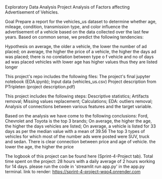 Exploratory Data Analysis Project
Analysis of Factors affecting Advertisement of Vehicles.

Goal
Prepare a report for the vehicles_us dataset to determine whether age, mileage, condition, transmission type, and color influence the advertisement of a vehicle based on the data collected over the last few years.
Based on common sense, we predict the following tendencies:

Hypothesis
on average, the older a vehicle, the lower the number of ad placed;
on average, the higher the price of a vehicle, the higher the days ad was placed;
there is no corelation  between type o f vehicle and no of days ad was placed
vehicles with lower age has higher values thus they are listed longer

This project's repo includes the following files:
The project's final jupyter notebook (EDA.ipynb);
Input data (vehicles_us.csv)
Project description from PTripleten (project description.pdf)

This project includes the following steps:
Descriptive statistics;
Artifacts removal;
Missing values replacement;
Calculations;
EDA: outliers removal;
Analysis of connections between various features and the target variable.

Based on the analysis we have come to the following conclusions:
Ford, Chevrolet and Toyota is the top 3 brands;
On average, the higher the age, the higher the days vehicles are listed;
On average, a vehicle is listed for 33 days as per the median value with a mean of 39.56
The top 3 types of vehicles for which most of the number ads were posted were SUV, truck and sedan.
There is clear connection between price and age of vehicle. the lower the age, the higher the price

The logbook of this project can be found here (Sprint-4-Project tab).
Total time spent on the project: 28 hours with a daily average of 2 hours working for 14 days.
please run the code in 'streamlit run app.py' in the app.py terminal.
link to render: https://sprint-4-project-wqo4.onrender.com

